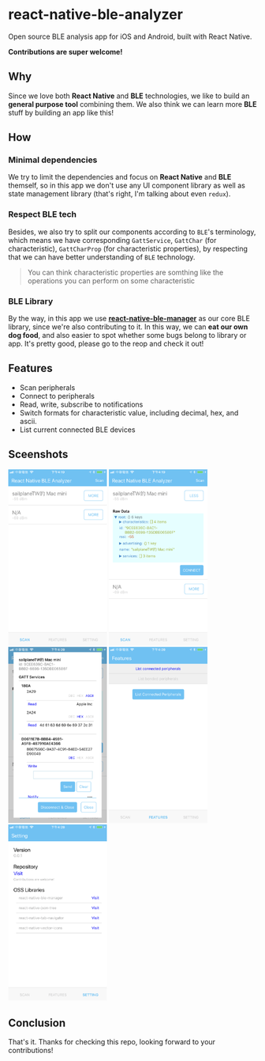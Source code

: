 # react-native-ble-analyzer

Open source BLE analysis app for iOS and Android, built with React Native.

**Contributions are super welcome!**

## Why

Since we love both **React Native** and **BLE** technologies, we like to build an **general purpose tool** combining them. We also think we can learn more **BLE** stuff by building an app like this! 

## How

### Minimal dependencies
We try to limit the dependencies and focus on **React Native** and **BLE** themself, so in this app we don't use any UI component library as well as state management library (that's right, I'm talking about even `redux`).

### Respect BLE tech
Besides, we also try to split our components according to `BLE`'s terminology, which means we have corresponding `GattService`, `GattChar` (for characteristic), `GattCharProp` (for characteristic properties), by respecting that we can have better understanding of `BLE` technology.

> You can think characteristic properties are somthing like the operations you can perform on some characteristic

### BLE Library

By the way, in this app we use [**react-native-ble-manager**](https://github.com/innoveit/react-native-ble-manager) as our core BLE library, since we're also contributing to it. In this way, we can **eat our own dog food**, and also easier to spot whether some bugs belong to library or app. It's pretty good, please go to the reop and check it out!

## Features

* Scan peripherals
* Connect to peripherals
* Read, write, subscribe to notifications
* Switch formats for characteristic value, including decimal, hex, and ascii.
* List current connected BLE devices

## Sceenshots

<img src="screenshots/ios1.PNG" width="200">
<img src="screenshots/ios2.PNG" width="200">
<img src="screenshots/ios3.PNG" width="200">
<img src="screenshots/ios4.PNG" width="200">
<img src="screenshots/ios5.PNG" width="200">

## Conclusion

That's it. Thanks for checking this repo, looking forward to your contributions!
